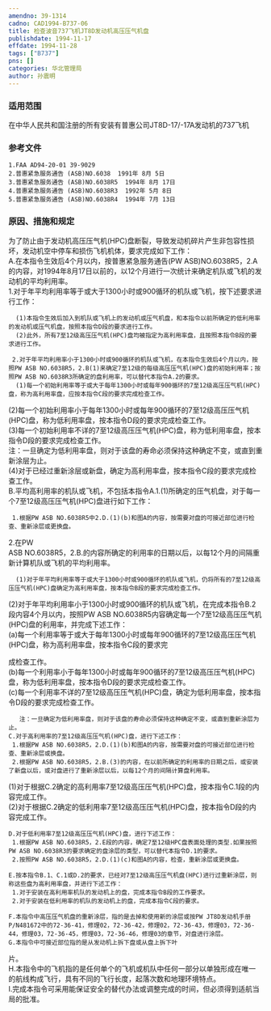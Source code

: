 ```yaml
---
amendno: 39-1314  
cadno: CAD1994-B737-06  
title: 检查波音737飞机JT8D发动机高压压气机盘  
publishdate: 1994-11-17  
effdate: 1994-11-28  
tags: ["B737"]  
pns: []  
categories: 华北管理局  
author: 孙震明  
---
```

  
### 适用范围  
在中华人民共和国注册的所有安装有普惠公司JT8D-17/-17A发动机的737飞机  
  
<!--more-->  
### 参考文件  
    1.FAA AD94-20-01 39-9029  
    2.普惠紧急服务通告 (ASB)NO.6038  1991年 8月 5日  
    3.普惠紧急服务通告 (ASB)NO.6038R5  1994年 8月 17日  
    4.普惠紧急服务通告 (ASB)NO.6038R3  1992年 5月 8日  
    5.普惠紧急服务通告 (ASB)NO.6038R4  1994年 7月 13日  
  
### 原因、措施和规定  
为了防止由于发动机高压压气机(HPC)盘断裂，导致发动机碎片产生非包容性损坏，发动机空中停车和损伤飞机机体，要求完成如下工作：  
    A.在本指令生效后4个月以内，按普惠紧急服务通告(PW ASB)NO.6038R5，2.A的内容，对1994年8月17日以前的，以12个月进行一次统计来确定机队或飞机的发动机的平均利用率。  
     1.对于年平均利用率等于或大于1300小时或900循环的机队或飞机，按下述要求进行工作：  
  
      (1)本指令生效后加入到机队或飞机上的发动机或压气机盘，和本指令以前所确定的低利用率的发动机或压气机盘，按照本指令D段的要求进行工作。  
      (2)此外，所有7至12级高压压气机(HPC)盘均被指定为高利用率盘，且按照本指令B段的要求进行工作。  
  
     2.对于年平均利用率小于1300小时或900循环的机队或飞机，在本指令生效后4个月以内，按照PW ASB NO.6038R5，2.B(1)来确定7至12级的每级高压压气机(HPC)盘的初始利用率；按照PW ASB NO.6038R3所确定的盘利用率，可以替代本指令A.2的要求。  
      (1)每一个初始利用率等于或大于每年1300小时或每年900循环的7至12级高压压气机(HPC)盘，称为高利用率盘，应按本指令C段的要求完成检查工作。  
  (2)每一个初始利用率小于每年1300小时或每年900循环的7至12级高压压气机(HPC)盘，称为低利用率盘，按本指令D段的要求完成检查工作。  
      (3)每一个初始利用率不详的7至12级高压压气机(HPC)盘，称为低利用率盘，按本指令D段的要求完成检查工作。  
      注：一旦确定为低利用率盘，则对于该盘的寿命必须保持这种确定不变，或直到重新涂层为止。  
      (4)对于已经过重新涂层或新盘，确定为高利用率盘，按本指令C段的要求完成检查工作。  
    B.平均高利用率的机队或飞机，不包括本指令A.1.(1)所确定的压气机盘，对于每一个7至12级高压压气机(HPC)盘进行如下工作：  
  
     1.根据PW ASB NO.6038R5中2.D.(1)(b)和图A的内容，按需要对盘的可接近部位进行检查、重新涂层或更换盘。  
 2.在PW  
ASB NO.6038R5，2.B.的内容所确定的利用率的日期以后，以每12个月的间隔重新计算机队或飞机的平均利用率。  
  
      (1)对于年平均利用率等于或大于1300小时或900循环的机队或飞机，仍将所有的7至12级高压压气机(HPC)盘确定为高利用率盘，按本指令B段的要求完成检查工作。  
  (2)对于年平均利用率小于1300小时或900循环的机队或飞机，在完成本指令B.2段内容4个月以内，按照PW ASB NO.6038R5内容确定每一个7至12级高压压气机(HPC)盘的利用率，并完成下述工作：  
       (a)每一个利用率等于或大于每年1300小时或每年900循环的7至12级高压压气机(HPC)盘，称为高利用率盘，按本指令C段的要求完  
  
  
成检查工作。  
       (b)每一个利用率小于每年1300小时或每年900循环的7至12级高压压气机(HPC)盘，称为低利用率盘，按本指令D段的要求完成检查工作。  
       (c)每一个利用率不详的7至12级高压压气机(HPC)盘，确定为低利用率盘，按本指令D段的要求完成检查工作。  
  
       注：一旦确定为低利用率盘，则对于该盘的寿命必须保持这种确定不变，或直到重新涂层为止。  
    C.对于高利用率的7至12级高压压气机(HPC)盘，进行下述工作：  
     1.根据PW ASB NO.6038R5，2.D.(1)(b)和图A的内容，按需要对盘的可接近部位进行检查、重新涂层或换盘。  
     2.根据PW ASB NO.6038R5，2.B.(3)的内容，在以前所确定的利用率的日期之后，或安装了新盘以后，或对盘进行了重新涂层以后，以每12个月的间隔计算盘利用率。  
  
  (1)对于根据C.2确定的高利用率7至12级高压压气机(HPC)盘，按本指令C.1段的内容完成工作。  
  (2)对于根据C.2确定的低利用率7至12级高压压气机(HPC)盘，按本指令D段的内容完成工作。  
  
    D.对于低利用率7至12级高压压气机(HPC)盘，进行下述工作：  
     1.根据PW ASB NO.6038R5，2.E段的内容，确定7至12级HPC盘表面处理的类型.如果按照PW ASB NO.6038R3的要求确定的盘涂层的类型，可以替代本指令D.1的要求。  
     2.按照PW ASB NO.6038R5，2.D.(1)(c)和图A的内容，检查，重新涂层或更换盘。  
  
    E.按本指令B.1、C.1或D.2的要求，已经对7至12级高压压气机盘(HPC)进行过重新涂层，则称这些盘为高利用率盘，并进行下述工作：  
     1.对于安装在高利用率机队的发动机上的盘，完成本指令B段的工作要求。  
     2.对于安装在低利用率的机队的发动机上的盘，完成本指令C段的要求。  
  
    F.本指令中高压压气机盘的重新涂层，指的是去掉和使用新的涂层或按PW JT8D发动机手册P/N481672中的72-36-41，修理02，72-36-42，修理02，72-36-43，修理03，72-36-44，修理03，72-36-45，修理03，72-36-46，修理03的章节，对盘进行涂层。  
    G.本指令中可接近部位指的是从发动机上拆下盘或从盘上拆下叶  
  
片。  
    H.本指令中的飞机指的是任何单个的飞机或机队中任何一部分以单独形成在唯一的航线构成飞行，具有不同的飞行长度，起落次数和地理环境特点。  
    I.完成本指令可采用能保证安全的替代办法或调整完成的时间，但必须得到适航当局的批准。  
  
